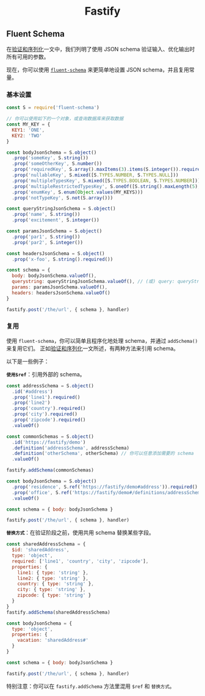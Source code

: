 <h1 align="center">Fastify</h1>

## Fluent Schema

在[验证和序列化](https://github.com/fastify/docs-chinese/blob/master/docs/Validation-and-Serialization.md)一文中，我们列明了使用 JSON schema 验证输入、优化输出时所有可用的参数。

现在，你可以使用 [`fluent-schema`][fluent-schema-repo] 来更简单地设置 JSON schema，并且复用常量。

### 基本设置

```js
const S = require('fluent-schema')

// 你可以使用如下的一个对象，或查询数据库来获取数据
const MY_KEY = {
  KEY1: 'ONE',
  KEY2: 'TWO'
}

const bodyJsonSchema = S.object()
  .prop('someKey', S.string())
  .prop('someOtherKey', S.number())
  .prop('requiredKey', S.array().maxItems(3).items(S.integer()).required())
  .prop('nullableKey', S.mixed([S.TYPES.NUMBER, S.TYPES.NULL]))
  .prop('multipleTypesKey', S.mixed([S.TYPES.BOOLEAN, S.TYPES.NUMBER]))
  .prop('multipleRestrictedTypesKey', S.oneOf([S.string().maxLength(5), S.number().minimum(10)]))
  .prop('enumKey', S.enum(Object.values(MY_KEYS)))
  .prop('notTypeKey', S.not(S.array()))

const queryStringJsonSchema = S.object()
  .prop('name', S.string())
  .prop('excitement', S.integer())

const paramsJsonSchema = S.object()
  .prop('par1', S.string())
  .prop('par2', S.integer())

const headersJsonSchema = S.object()
  .prop('x-foo', S.string().required())

const schema = {
  body: bodyJsonSchema.valueOf(),
  querystring: queryStringJsonSchema.valueOf(), // (或) query: queryStringJsonSchema.valueOf()
  params: paramsJsonSchema.valueOf(),
  headers: headersJsonSchema.valueOf()
}

fastify.post('/the/url', { schema }, handler)
```

### 复用

使用 `fluent-schema`，你可以简单且程序化地处理 schema，并通过 `addSchema()` 来复用它们。
正如[验证和序列化](./Validation-and-Serialization.md#adding-a-shared-schema)一文所述，有两种方法来引用 schema。

以下是一些例子：

**`使用$ref`**：引用外部的 schema。

```js
const addressSchema = S.object()
  .id('#address')
  .prop('line1').required()
  .prop('line2')
  .prop('country').required()
  .prop('city').required()
  .prop('zipcode').required()
  .valueOf()

const commonSchemas = S.object()
  .id('https://fastify/demo')
  .definition('addressSchema', addressSchema)
  .definition('otherSchema', otherSchema) // 你可以任意添加需要的 schema
  .valueOf()

fastify.addSchema(commonSchemas)

const bodyJsonSchema = S.object()
  .prop('residence', S.ref('https://fastify/demo#address')).required()
  .prop('office', S.ref('https://fastify/demo#/definitions/addressSchema')).required()
  .valueOf()

const schema = { body: bodyJsonSchema }

fastify.post('/the/url', { schema }, handler)
```


**`替换方式`**：在验证阶段之前，使用共用 schema 替换某些字段。

```js
const sharedAddressSchema = {
  $id: 'sharedAddress',
  type: 'object',
  required: ['line1', 'country', 'city', 'zipcode'],
  properties: {
    line1: { type: 'string' },
    line2: { type: 'string' },
    country: { type: 'string' },
    city: { type: 'string' },
    zipcode: { type: 'string' }
  }
}
fastify.addSchema(sharedAddressSchema)

const bodyJsonSchema = {
  type: 'object',
  properties: {
    vacation: 'sharedAddress#'
  }
}

const schema = { body: bodyJsonSchema }

fastify.post('/the/url', { schema }, handler)
```

特别注意：你可以在 `fastify.addSchema` 方法里混用 `$ref` 和 `替换方式`。

[fluent-schema-repo]: https://github.com/fastify/fluent-schema